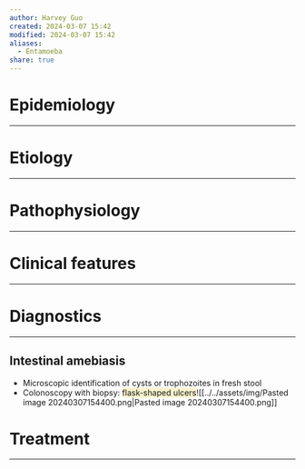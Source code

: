 ```yaml
---
author: Harvey Guo
created: 2024-03-07 15:42
modified: 2024-03-07 15:42
aliases:
  - Entamoeba
share: true
---
```

# Epidemiology
---


# Etiology
---


# Pathophysiology
---


# Clinical features
---


# Diagnostics
---
## Intestinal amebiasis
- Microscopic identification of cysts or trophozoites in fresh stool
- Colonoscopy with biopsy: <span style="background:rgba(240, 200, 0, 0.2)">flask-shaped ulcers</span>![[../../assets/img/Pasted image 20240307154400.png|Pasted image 20240307154400.png]]

# Treatment
---

